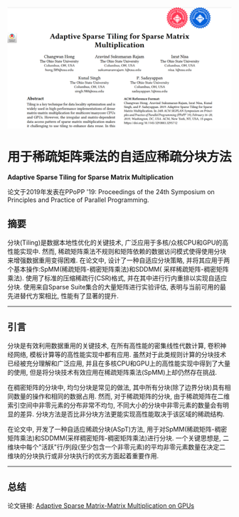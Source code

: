 ![封面](img/[论文笔记]用于稀疏矩阵的自适应稀疏分块方法/封面.png)

# 用于稀疏矩阵乘法的自适应稀疏分块方法

**Adaptive Sparse Tiling for Sparse Matrix Multiplication**

论文于2019年发表在PPoPP '19: Proceedings of the 24th Symposium on Principles and Practice of Parallel Programming.

## 摘要

分块(Tiling)是数据本地性优化的关键技术, 广泛应用于多核/众核CPU和GPU的高性能实现中. 然而,
稀疏矩阵乘法不规则和矩阵依赖的数据访问模式使得使用分块来增强数据重用变得困难.
在论文中, 设计了一种自适应分块策略, 并将其应用于两个基本操作:SpMM(稀疏矩阵-稠密矩阵乘法)和SDDMM(
采样稀疏矩阵-稠密矩阵乘法). 使用了标准的压缩稀疏行(CSR)格式, 并在其中进行行内重排以实现自适应分块. 使用来自Sparse
Suite集合的大量矩阵进行实验评估, 表明与当前可用的最先进替代方案相比, 性能有了显著的提升.

---

## 引言

分块是有效利用数据重用的关键技术, 在所有高性能的密集线性代数计算, 卷积神经网络, 模板计算等的高性能实现中都有应用.
虽然对于此类规则计算的分块技术已经被充分理解和广泛应用, 并且在多核CPU和GPU上的高性能实现中得到了大量的使用,
但是将分块技术有效应用在稀疏矩阵乘法(SpMM)上却仍然存在挑战.

在稠密矩阵的分块中, 均匀分块是常见的做法, 其中所有分块(除了边界分块)具有相同数量的操作和相同的数据占用. 然而, 对于稀疏矩阵的分块,
由于稀疏矩阵在二维索引空间中非零元素的分布非常不均匀, 不同大小的分块中非零元素的数量会有明显的差异.
分块方法是否比非分块方法更能实现高性能取决于该区域的稀疏结构. 

在论文中, 开发了一种自适应稀疏分块(ASpT)方法, 用于对SpMM(稀疏矩阵-稠密矩阵乘法)和SDDMM(采样稠密矩阵-稠密矩阵乘法)进行分块. 
一个关键思想是, 二维块中每个"活跃"行/列段(至少包含一个非零元素)的平均非零元素数量在决定二维块的分块执行或非分块执行的优劣方面起着重要作用.



---

## 总结

论文链接: [Adaptive Sparse Matrix-Matrix Multiplication on GPUs](https://dl.acm.org/doi/abs/10.1145/3293883.3295712)